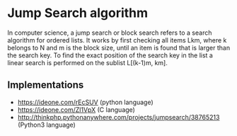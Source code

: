 # Jump Search algorithm

In computer science, a jump search or block search refers to a search algorithm for ordered lists. It works by first checking all items Lkm, where k belongs to N and m is the block size, until an item is found that is larger than the search key. To find the exact position of the search key in the list a linear search is performed on the sublist L[(k-1)m, km].

## Implementations

* https://ideone.com/rEcSUV (python language)
* https://ideone.com/Zl1VpX (C language)
* http://thinkphp.pythonanywhere.com/projects/jumpsearch/38765213 (Python3 language)
